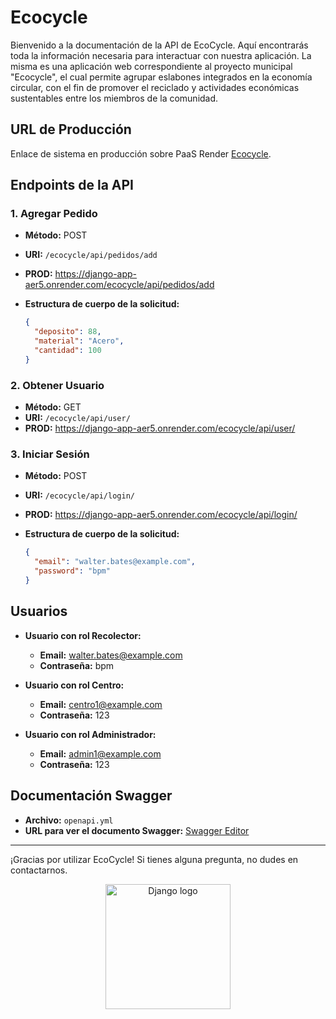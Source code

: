 # Ecocycle
Bienvenido a la documentación de la API de EcoCycle. Aquí encontrarás toda la información necesaria para interactuar con nuestra aplicación.
La misma es una aplicación web correspondiente al proyecto municipal "Ecocycle", el cual permite agrupar eslabones integrados en la economía circular, con el fin de promover el reciclado y actividades económicas sustentables entre los miembros de la comunidad.


## URL de Producción

Enlace de sistema en producción sobre PaaS Render [Ecocycle](https://django-app-aer5.onrender.com).

## Endpoints de la API

### 1. Agregar Pedido

- **Método:** POST  
- **URI:** `/ecocycle/api/pedidos/add`  
- **PROD:** https://django-app-aer5.onrender.com/ecocycle/api/pedidos/add
- **Estructura de cuerpo de la solicitud:**

    ```json
    {
      "deposito": 88,
      "material": "Acero",
      "cantidad": 100
    }
    ```

### 2. Obtener Usuario

- **Método:** GET  
- **URI:** `/ecocycle/api/user/`  
- **PROD:** https://django-app-aer5.onrender.com/ecocycle/api/user/

### 3. Iniciar Sesión

- **Método:** POST  
- **URI:** `/ecocycle/api/login/`  
- **PROD:** https://django-app-aer5.onrender.com/ecocycle/api/login/
- **Estructura de cuerpo de la solicitud:**

    ```json
    {
      "email": "walter.bates@example.com",
      "password": "bpm"
    }
    ```

## Usuarios

- **Usuario con rol Recolector:**
  - **Email:** walter.bates@example.com
  - **Contraseña:** bpm

- **Usuario con rol Centro:**
  - **Email:** centro1@example.com
  - **Contraseña:** 123

- **Usuario con rol Administrador:**
  - **Email:** admin1@example.com
  - **Contraseña:** 123

## Documentación Swagger

- **Archivo:** `openapi.yml`  
- **URL para ver el documento Swagger:** [Swagger Editor](https://editor.swagger.io/)

---

¡Gracias por utilizar EcoCycle! Si tienes alguna pregunta, no dudes en contactarnos.



<center>
    <img width="200" src="https://1000marcas.net/wp-content/uploads/2021/06/Django-Logo.png" alt="Django logo" />
</center>

